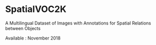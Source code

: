 # SpatialVOC2K
A Multilingual Dataset of Images with Annotations for Spatial  Relations between Objects

Available : November 2018
